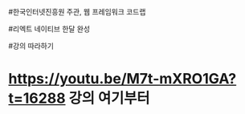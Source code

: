 #한국인터넷진흥원 주관, 웹 프레임워크 코드랩

#리엑트 네이티브 한달 완성

#강의 따라하기

# https://youtu.be/M7t-mXRO1GA?t=16288 강의 여기부터